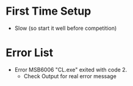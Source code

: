 # First Time Setup
- Slow (so start it well before competition)
# Error List
- Error	MSB6006	"CL.exe" exited with code 2.
  - Check Output for real error message
